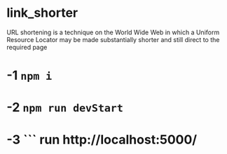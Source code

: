 # link_shorter
URL shortening is a technique on the World Wide Web in which a Uniform Resource Locator may be made substantially shorter and still direct to the required page
# -1 ```npm i ``` <br/>
# -2 ```npm run devStart ``` <br/>
# -3 ``` run http://localhost:5000/ 
